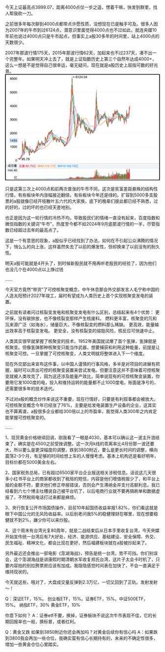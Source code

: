 今天上证最高点3999.07，距离4000点仅一步之遥，愣着干嘛，快发到群里，找人帮我砍一刀。

之前很多年每次聊到4000点都带点许愿性质，没想现在已是触手可及。很多人因为2007年的牛市到过6124点，潜意识里面觉得4000点也不过如此，就连央媒10年前也说过4000点只是牛市起点，但事实上a股30多年的时间里，站上4000点的天数很少。

2007年那波行情175天，2015年那波行情62天，加起来也不过237天，凑不出一个完整年。如果明天冲上去了，就是上证指数历史上第三个自然年达成4000+，这么一想是不是觉得自己很幸运，毫无疑问，现在就是a股历史上屈指可数的好光景。
![](./A股K线.png)

只是这第三次上4000点和前两次普涨的牛市不同，这次是贫富差距悬殊的结构性行情，有些板块年内涨幅接近翻倍，有些板块今年还是绿的。扩容到5000多支股票的a股就像已经开枝散叶五六代的大家族，底下的晚辈们彼此都已经不熟悉，过的好的，过的坏的也已经天差地别。

也正是因为这一轮行情的冷热不均，导致股民们的情绪一直没有起来，百度指数和微信指数的关键词“牛市”，热度至今都不如2024年9月底那波行情的一半，尽管指数已经超过去年的最高点了。

这是一个有意思的现象，a股似乎已经找到了办法，如何在不引起公众沸腾的情况下，悄么么的向上涨，这样虽然失去了以前的爆发性，但却换来了以前没有的耐久性。

明天a股可能就是4开头了，到时候新股民就不用再听老股民的经验了，因为他们也没几个在4000点以上挣过钱

……

今天官方竟然“带货”了可控核聚变概念，中午休息那会外交部发言人毛宁称中国的人造太阳预计2027年竣工，届时有望成为人类历史上首个实现核聚变发电的装置。

之前就有读者问过核裂变发电和核聚变发电有什么区别，总结起来有4个优势：
更环保，没有碳排放，也不像核裂变那样产生核废料。
燃料更丰富，核聚变的氘和氚来源广泛（如海水），储量巨大。不像核裂变的燃料那么稀缺。
更高效，能量输出效率高于核裂变发电。
更安全，没有核裂变的熔毁风险，核反应可快速中止。

人类其实很早就掌握了核聚变的技术，1952年美国就试爆了首个氢弹，氢弹就是核聚变。但像氢弹那种核聚变只能当作武器，想要捕获和利用这种能量，前提是让核聚变可控。一旦掌握了可控核聚变，人类文明就将整体进入下一个维度。

现在外交部出来宣布这件事，以中国人谨慎的行事风格，多半是对项目的进展有把握，届时可以弄出可控的核聚变装置来尝试发电。但要注意这并不意味着可控核聚变就被人类攻克了，因为这还涉及能量产效比，简单说现有的可控核聚变装置，你要用它发1000度的电，投入和维持运转的能量都不止1000度电，账面是净亏的，还需要很多年的技术迭代。

不过对a股的概念炒作来说这不重要，现在行情好，只要是有利叙事都会被放大。可控核聚变概念今年已经涨了76%，主要是给发电装置生产设备的企业，这其实也不算离谱，a股很多企业都给300倍以上的市盈率，我觉得人类300年之内肯定能掌握可控核聚变的。

……

1、现货黄金价格继续回调，刚我看了一眼是4030，基本可以确认这一波主升浪结束了，确实是在4500之前受挫调整。这一次月k线的乖离率比4月份那一波还要大，所以要么是更深幅度的调整，跌到3800附近，要么是更长时间的调整，横向震荡2-3个月，有足够的时间给想上车的人慢慢考虑。基本上机构还是看好明年，目标价都在5000美金左右。

2、国家税务总局，已有超过6500家平台企业报送相关涉税信息。话说这几天很多小红书平台上的商家都收到了税局的短信，内容是他们增值税报少了，和平台上报的金额不符，要求他们修正申报错误，否则会产生滞纳金并支付高额利息。我已经看到六七个博主吐槽说自己被平台坑了，以后电商行业就不要再搞刷单和数据虚报了，不然税局电话打过来都是麻烦。

3、央行恢复公开市场国债操作，目前10年起国债收益率报1.82%，你们看这就是眼下中国公允的无风险收益率。以后别老问我5%的稳健理财在哪里，现在想要稳健就不到2%，嫌少你可以来炒股。

4、这个周末有台湾光复80周年，就是二战结束后从日本手里收复台湾，今天央媒开始宣传统一台湾后有7大好处，经济、能源供应、基础建设、安全保障、外交、民生福祉、精神文化，都会比现在更好，然后福建板块就在a股被炒起来了。

另外最近还会推出一部电影《澎湖海战》，预告是统一台湾，势不可挡。你们别误会，这个澎湖海战是讲康熙时期清朝水军收复郑氏台湾，这片子太会卡时机了，只要内容拍的别拉胯票房应该有加成。我隐隐感觉时间表在加快了，不会一直满足于维持现状的。

今天就这些，哦对了，大盘成交量反弹到2.3万亿，一切又回到了正轨。发射发射～！

Q：深证ETF，15%。 创业板ETF，15%。证券ETF，15%。中证500ETF，15%。  纳指ETF，30%
黄金ETF，10%

你意下如何？
A：证券etf不要，换掉，证券板块不说这次牛市表现不佳，它的长期回报率也一般，换标普，或者红利。

Q：黄金又跌 如果到3850附近你还会再加吗？对黄金后续你有信心吗
A：如果跌到3800我会再加一些仓位，我确实蛮有信心长期持有的，未来的不确定性很多，增加一些黄金仓位心里踏实。